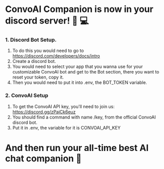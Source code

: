 # ConvoAI Companion is now in your discord server! 🤖 💻
### 1. Discord Bot Setup.
1. To do this you would need to go to https://discord.com/developers/docs/intro
2. Create a discord bot.
3. You would need to select your app that you wanna use for your customizable ConvoAI bot and get to the Bot section, there you want to reset your token, copy it.
4. Then you would need to put it into .env, the BOT_TOKEN variable.
### 2. ConvoAI Setup
1. To get the ConvoAI API key, you'll need to join us: https://discord.gg/zPajCk6euz
2. You should find a command with name /key, from the official ConvoAI discord bot.
3. Put it in .env, the variable for it is CONVOAI_API_KEY
# And then run your all-time best AI chat companion 👑
